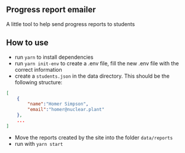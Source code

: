 ## Progress report emailer

A little tool to help send progress reports to students

## How to use

- run `yarn` to install dependencies
- run `yarn init-env` to create a .env file, fill the new .env file with the correct information
- create a `students.json` in the data directory. This should be the following structure:

```json
[
    {
        "name":"Homer Simpson",
        "email":"homer@nuclear.plant"
    },
    ...
]
```
- Move the reports created by the site into the folder `data/reports`
- run with `yarn start`